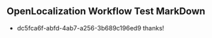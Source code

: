 ## OpenLocalization Workflow Test MarkDown
* dc5fca6f-abfd-4ab7-a256-3b689c196ed9 thanks!

<!--HONumber=Sep16_HO1-->


